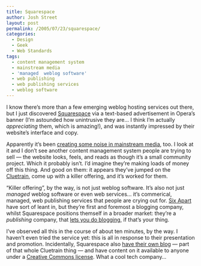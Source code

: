```yaml
---
title: Squarespace
author: Josh Street
layout: post
permalink: /2005/07/23/squarespace/
categories:
  - Design
  - Geek
  - Web Standards
tags:
  - content management system
  - mainstream media
  - 'managed  weblog software'
  - web publishing
  - web publishing services
  - weblog software
---
```

I know there&#8217;s more than a few emerging weblog hosting services out there, but I just discovered [Squarespace][1] via a text-based advertisement in Opera&#8217;s banner (I&#8217;m astounded how unintrusive they are&#8230; I think I&#8217;m actually *appreciating* them, which is amazing!), and was instantly impressed by their website&#8217;s interface and copy.

Apparently it&#8217;s been [creating some noise in mainstream media][2], too. I look at it and I don&#8217;t see another content management system people are trying to sell &#8212; the website looks, feels, and reads as though it&#8217;s a small community project. Which it probably isn&#8217;t. I&#8217;d imagine they&#8217;re making loads of money off this thing. And good on them: it appears they&#8217;ve jumped on the [Cluetrain][3], come up with a killer offering, and it&#8217;s worked for them.

&#8220;Killer offering&#8221;, by the way, is not just weblog software. It&#8217;s also not just *managed* weblog software or even web services&#8230; it&#8217;s commerical, managed, web publishing services that people are crying out for. [Six Apart][4] have sort of leant in, but they&#8217;re first and foremost a blogging company, whilst Squarespace positions themself in a broader market: they&#8217;re a *publishing* company, that [lets you do blogging][5], if that&#8217;s your thing.

I&#8217;ve observed all this in the course of about ten minutes, by the way. I haven&#8217;t even tried the service yet: this is all in response to their presentation and promotion. Incidentally, Squarespace also [have their own blog][6] &#8212; part of that whole Cluetrain thing &#8212; and have content on it available to anyone under a [Creative Commons license][7]. What a cool tech company&#8230;

 [1]: http://www.squarespace.com/
 [2]: http://www.squarespace.com/press/
 [3]: http://www.cluetrain.com/
 [4]: http://sixapart.com/
 [5]: http://www.squarespace.com/features/?section=blogging
 [6]: http://blog.squarespace.com/
 [7]: http://creativecommons.org/licenses/by-nc/2.0/